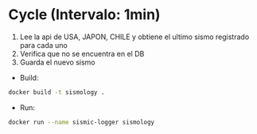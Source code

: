 # Cycle (Intervalo: 1min)
1. Lee la api de USA, JAPON, CHILE y obtiene el ultimo sismo registrado para cada uno
2. Verifica que no se encuentra en el DB
3. Guarda el nuevo sismo

+ Build:

```bash
docker build -t sismology .
```

+ Run:

```bash
docker run --name sismic-logger sismology
```
